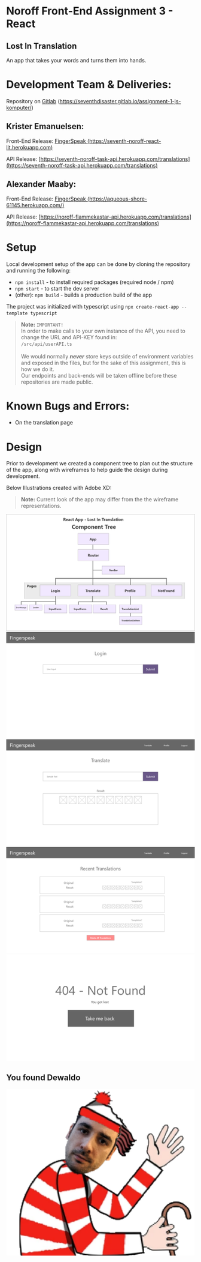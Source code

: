 # Noroff Front-End Assignment 3 - React
## Lost In Translation

An app that takes your words and turns them into hands.

# Development Team & Deliveries:

Repository on [Gitlab](https://seventhdisaster.gitlab.io/assignment-1-js-komputer/) (https://seventhdisaster.gitlab.io/assignment-1-js-komputer/)

## Krister Emanuelsen:

Front-End Release: [FingerSpeak (https://seventh-noroff-react-lit.herokuapp.com)](https://seventh-noroff-react-lit.herokuapp.com)

API Release: [https://seventh-noroff-task-api.herokuapp.com/translations](https://seventh-noroff-task-api.herokuapp.com/translations)

## Alexander Maaby:  

Front-End Release: [FingerSpeak (https://aqueous-shore-61145.herokuapp.com/)](https://aqueous-shore-61145.herokuapp.com/)

API Release: [https://noroff-flammekastar-api.herokuapp.com/translations](https://noroff-flammekastar-api.herokuapp.com/translations)

# Setup

Local development setup of the app can be done by cloning the repository and running the following:

- `npm install` - to install required packages (required node / npm)
- `npm start` - to start the dev server
- (other): `npm build` - builds a production build of the app

The project was initialized with typescript using `npx create-react-app --template typescript`

> **Note:** `IMPORTANT!` <br/>
In order to make calls to your own instance of the API, you need to change the URL and API-KEY found in: <br/> `/src/api/userAPI.ts`
<br><br>
We would normally ***never*** store keys outside of environment variables and exposed in the files, but for the sake of this assignment, this is how we do it.<br>
Our endpoints and back-ends will be taken offline before these repositories are made public. 

# Known Bugs and Errors:
- On the translation page

# Design

Prior to development we created a component tree to plan out the structure of the app, along with wireframes to help guide the design during development. 

Below Illustrations created with Adobe XD:
> **Note:** Current look of the app may differ from the the wireframe representations.

![Component Tree](./component-tree.png)
![Login page Wireframe](./wireframe-a-login.png)
![Translation / Main page Wireframe](./wireframe-b-translate.png)
![Profile page Wireframe](./wireframe-c-profile.png)
![404 Not Found page Wireframe](./wireframe-d-notfound.png)

## You found Dewaldo

![Component Tree](./dewaldo.png)

# 
